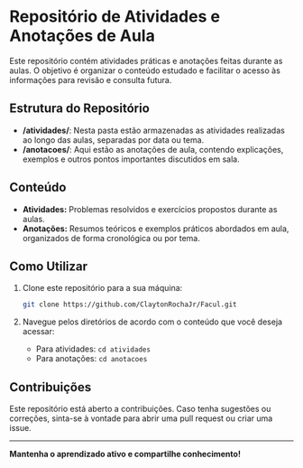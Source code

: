 # Repositório de Atividades e Anotações de Aula

Este repositório contém atividades práticas e anotações feitas durante as aulas. O objetivo é organizar o conteúdo estudado e facilitar o acesso às informações para revisão e consulta futura.

## Estrutura do Repositório

- **/atividades/**: Nesta pasta estão armazenadas as atividades realizadas ao longo das aulas, separadas por data ou tema.
- **/anotacoes/**: Aqui estão as anotações de aula, contendo explicações, exemplos e outros pontos importantes discutidos em sala.

## Conteúdo

- **Atividades:** Problemas resolvidos e exercícios propostos durante as aulas.
- **Anotações:** Resumos teóricos e exemplos práticos abordados em aula, organizados de forma cronológica ou por tema.

## Como Utilizar

1. Clone este repositório para a sua máquina:
    ```bash
    git clone https://github.com/ClaytonRochaJr/Facul.git
    ```
   
2. Navegue pelos diretórios de acordo com o conteúdo que você deseja acessar:
    - Para atividades: `cd atividades`
    - Para anotações: `cd anotacoes`

## Contribuições

Este repositório está aberto a contribuições. Caso tenha sugestões ou correções, sinta-se à vontade para abrir uma pull request ou criar uma issue.


---

**Mantenha o aprendizado ativo e compartilhe conhecimento!**

